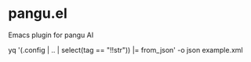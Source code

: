 # pangu.el

Emacs plugin for pangu AI

yq '(.config | .. | select(tag == "!!str")) |= from_json' -o json example.xml
